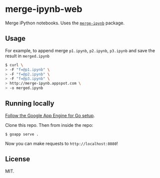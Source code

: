 # merge-ipynb-web

Merge iPython notebooks. Uses the [`merge-ipynb`](https://github.com/crime-analysis/merge-ipynb) package.

## Usage

For example, to append merge `p1.ipynb`, `p2.ipynb`, `p3.ipynb` and save the result in `merged.ipynb`

```bash
$ curl \
> -F "f=@p1.ipynb" \
> -F "f=@p2.ipynb" \
> -F "f=@p3.ipynb" \
> http://merge-ipynb.appspot.com \
> -o merged.ipynb
```

## Running locally

[Follow the Google App Engine for Go setup](https://cloud.google.com/appengine/downloads#Google_App_Engine_SDK_for_Go).

Clone this repo. Then from inside the repo:

```
$ goapp serve .
```

Now you can make requests to `http://localhost:8080`!

## License

MIT.